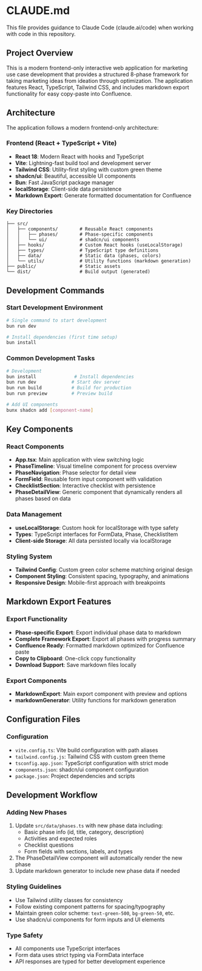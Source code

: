 # CLAUDE.md

This file provides guidance to Claude Code (claude.ai/code) when working with code in this repository.

## Project Overview

This is a modern frontend-only interactive web application for marketing use case development that provides a structured 8-phase framework for taking marketing ideas from ideation through optimization. The application features React, TypeScript, Tailwind CSS, and includes markdown export functionality for easy copy-paste into Confluence.

## Architecture

The application follows a modern frontend-only architecture:

### Frontend (React + TypeScript + Vite)
- **React 18**: Modern React with hooks and TypeScript
- **Vite**: Lightning-fast build tool and development server  
- **Tailwind CSS**: Utility-first styling with custom green theme
- **shadcn/ui**: Beautiful, accessible UI components
- **Bun**: Fast JavaScript package manager
- **localStorage**: Client-side data persistence
- **Markdown Export**: Generate formatted documentation for Confluence

### Key Directories
```
├── src/
│   ├── components/        # Reusable React components
│   │   ├── phases/        # Phase-specific components
│   │   └── ui/            # shadcn/ui components
│   ├── hooks/             # Custom React hooks (useLocalStorage)
│   ├── types/             # TypeScript type definitions
│   ├── data/              # Static data (phases, colors)
│   └── utils/             # Utility functions (markdown generation)
├── public/                # Static assets
└── dist/                  # Build output (generated)
```

## Development Commands

### Start Development Environment
```bash
# Single command to start development
bun run dev

# Install dependencies (first time setup)
bun install
```

### Common Development Tasks
```bash
# Development
bun install              # Install dependencies
bun run dev             # Start dev server
bun run build           # Build for production
bun run preview         # Preview build

# Add UI components
bunx shadcn add [component-name]
```

## Key Components

### React Components
- **App.tsx**: Main application with view switching logic
- **PhaseTimeline**: Visual timeline component for process overview
- **PhaseNavigation**: Phase selector for detail view
- **FormField**: Reusable form input component with validation
- **ChecklistSection**: Interactive checklist with persistence
- **PhaseDetailView**: Generic component that dynamically renders all phases based on data

### Data Management
- **useLocalStorage**: Custom hook for localStorage with type safety
- **Types**: TypeScript interfaces for FormData, Phase, ChecklistItem
- **Client-side Storage**: All data persisted locally via localStorage

### Styling System
- **Tailwind Config**: Custom green color scheme matching original design
- **Component Styling**: Consistent spacing, typography, and animations
- **Responsive Design**: Mobile-first approach with breakpoints

## Markdown Export Features

### Export Functionality
- **Phase-specific Export**: Export individual phase data to markdown
- **Complete Framework Export**: Export all phases with progress summary
- **Confluence Ready**: Formatted markdown optimized for Confluence paste
- **Copy to Clipboard**: One-click copy functionality
- **Download Support**: Save markdown files locally

### Export Components
- **MarkdownExport**: Main export component with preview and options
- **markdownGenerator**: Utility functions for markdown generation

## Configuration Files

### Configuration
- `vite.config.ts`: Vite build configuration with path aliases
- `tailwind.config.js`: Tailwind CSS with custom green theme
- `tsconfig.app.json`: TypeScript configuration with strict mode
- `components.json`: shadcn/ui component configuration
- `package.json`: Project dependencies and scripts

## Development Workflow

### Adding New Phases
1. Update `src/data/phases.ts` with new phase data including:
   - Basic phase info (id, title, category, description)
   - Activities and expected roles
   - Checklist questions
   - Form fields with sections, labels, and types
2. The PhaseDetailView component will automatically render the new phase
3. Update markdown generator to include new phase data if needed

### Styling Guidelines
- Use Tailwind utility classes for consistency
- Follow existing component patterns for spacing/typography
- Maintain green color scheme: `text-green-500`, `bg-green-50`, etc.
- Use shadcn/ui components for form inputs and UI elements

### Type Safety
- All components use TypeScript interfaces
- Form data uses strict typing via FormData interface
- API responses are typed for better development experience